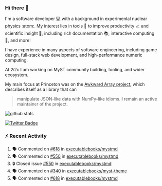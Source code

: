 ### Hi there 👋 

I'm a software developer 💻 with a background in experimental nuclear physics :atom:. My interest lies in tools :wrench: to improve productivity :chart_with_upwards_trend: and scientific insight :telescope:, including rich documentation 📚, interactive computing 🧮, and more! 

I have experience in many aspects of software engineering, including game design, full-stack web development, and high-performance numeric computing. 

At 2i2c I am working on MyST community building, tooling, and wider ecosystem. 

My main focus at Princeton was on the [Awkward Array project](awkward-array.org/), which describes itself as a library that can 
> manipulate JSON-like data with NumPy-like idioms. I remain an active maintainer of the project. 

![github stats](https://github-readme-stats.vercel.app/api?username=agoose77&show_icons=true&hide_rank=true&hide_title=true&bg_color=30,e76445,904e95&text_color=efe3ec&icon_color=efe3ec)
<!--
**agoose77/agoose77** is a ✨ _special_ ✨ repository because its `README.md` (this file) appears on your GitHub profile.

Here are some ideas to get you started:

- 🔭 I’m currently working on ...
- 🌱 I’m currently learning ...
- 👯 I’m looking to collaborate on ...
- 🤔 I’m looking for help with ...
- 💬 Ask me about ...
- 📫 How to reach me: ...
- 😄 Pronouns: ...
- ⚡ Fun fact: ...
-->

[![Twitter Badge](https://img.shields.io/twitter/follow/agoose77?style=flat-square&logo=Twitter&logoColor=white&color=cornflowerblue)](https://twitter.com/agoose77)

### :zap: Recent Activity

<!--START_SECTION:activity-->
1. 🗣 Commented on [#618](https://github.com/executablebooks/mystmd/issues/618#issuecomment-2008332104) in [executablebooks/mystmd](https://github.com/executablebooks/mystmd)
2. 🗣 Commented on [#550](https://github.com/executablebooks/mystmd/issues/550#issuecomment-2007745012) in [executablebooks/mystmd](https://github.com/executablebooks/mystmd)
3. 🔒 Closed issue [#550](https://github.com/executablebooks/mystmd/issues/550) in [executablebooks/mystmd](https://github.com/executablebooks/mystmd)
4. 🗣 Commented on [#340](https://github.com/executablebooks/myst-theme/pull/340#issuecomment-2007709389) in [executablebooks/myst-theme](https://github.com/executablebooks/myst-theme)
5. 🗣 Commented on [#618](https://github.com/executablebooks/mystmd/issues/618#issuecomment-2007706277) in [executablebooks/mystmd](https://github.com/executablebooks/mystmd)
<!--END_SECTION:activity-->
